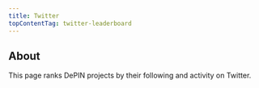 ```yaml
---
title: Twitter
topContentTag: twitter-leaderboard
---
```


## About

This page ranks DePIN projects by their following and activity on Twitter.
